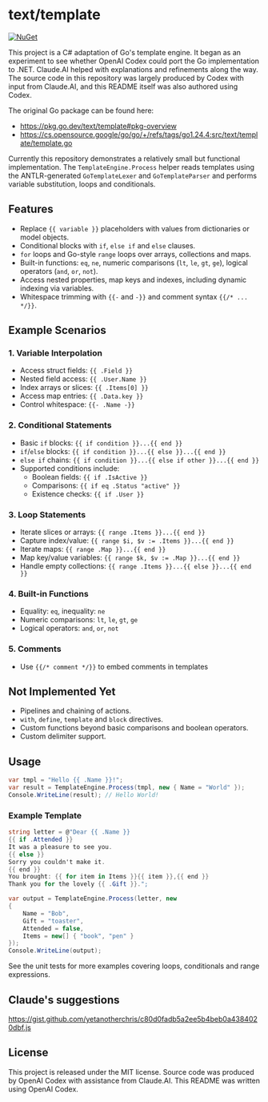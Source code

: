 # text/template

[![NuGet](https://img.shields.io/nuget/v/go-text-template.svg)](https://www.nuget.org/packages/go-text-template/)

This project is a C# adaptation of Go's template engine. It began as an
experiment to see whether OpenAI Codex could port the Go implementation to
.NET. Claude.AI helped with explanations and refinements along the way.
The source code in this repository was largely produced by Codex with input
from Claude.AI, and this README itself was also authored using Codex.

The original Go package can be found here:

- https://pkg.go.dev/text/template#pkg-overview
- https://cs.opensource.google/go/go/+/refs/tags/go1.24.4:src/text/template/template.go

Currently this repository demonstrates a relatively small but functional
implementation. The `TemplateEngine.Process` helper reads templates using the
ANTLR-generated `GoTemplateLexer` and `GoTemplateParser` and performs variable
substitution, loops and conditionals.

## Features

- Replace `{{ variable }}` placeholders with values from dictionaries or model
  objects.
- Conditional blocks with `if`, `else if` and `else` clauses.
- `for` loops and Go-style `range` loops over arrays, collections and maps.
- Built-in functions: `eq`, `ne`, numeric comparisons (`lt`, `le`, `gt`, `ge`),
  logical operators (`and`, `or`, `not`).
- Access nested properties, map keys and indexes, including dynamic indexing via
  variables.
- Whitespace trimming with `{{-` and `-}}` and comment syntax `{{/* ... */}}`.

## Example Scenarios

### 1. Variable Interpolation

- Access struct fields: `{{ .Field }}`
- Nested field access: `{{ .User.Name }}`
- Index arrays or slices: `{{ .Items[0] }}`
- Access map entries: `{{ .Data.key }}`
- Control whitespace: `{{- .Name -}}`

### 2. Conditional Statements

- Basic `if` blocks: `{{ if condition }}...{{ end }}`
- `if`/`else` blocks: `{{ if condition }}...{{ else }}...{{ end }}`
- `else if` chains: `{{ if condition }}...{{ else if other }}...{{ end }}`
- Supported conditions include:
  - Boolean fields: `{{ if .IsActive }}`
  - Comparisons: `{{ if eq .Status "active" }}`
  - Existence checks: `{{ if .User }}`

### 3. Loop Statements

- Iterate slices or arrays: `{{ range .Items }}...{{ end }}`
- Capture index/value: `{{ range $i, $v := .Items }}...{{ end }}`
- Iterate maps: `{{ range .Map }}...{{ end }}`
- Map key/value variables: `{{ range $k, $v := .Map }}...{{ end }}`
- Handle empty collections: `{{ range .Items }}...{{ else }}...{{ end }}`

### 4. Built-in Functions

- Equality: `eq`, inequality: `ne`
- Numeric comparisons: `lt`, `le`, `gt`, `ge`
- Logical operators: `and`, `or`, `not`

### 5. Comments

- Use `{{/* comment */}}` to embed comments in templates

## Not Implemented Yet

- Pipelines and chaining of actions.
- `with`, `define`, `template` and `block` directives.
- Custom functions beyond basic comparisons and boolean operators.
- Custom delimiter support.

## Usage

```csharp
var tmpl = "Hello {{ .Name }}!";
var result = TemplateEngine.Process(tmpl, new { Name = "World" });
Console.WriteLine(result); // Hello World!
```

### Example Template

```csharp
string letter = @"Dear {{ .Name }}
{{ if .Attended }}
It was a pleasure to see you.
{{ else }}
Sorry you couldn't make it.
{{ end }}
You brought: {{ for item in Items }}{{ item }},{{ end }}
Thank you for the lovely {{ .Gift }}.";

var output = TemplateEngine.Process(letter, new
{
    Name = "Bob",
    Gift = "toaster",
    Attended = false,
    Items = new[] { "book", "pen" }
});
Console.WriteLine(output);
```

See the unit tests for more examples covering loops, conditionals and range
expressions.

## Claude's suggestions
https://gist.github.com/yetanotherchris/c80d0fadb5a2ee5b4beb0a4384020dbf.js

## License

This project is released under the MIT license. Source code was produced by
OpenAI Codex with assistance from Claude.AI.
This README was written using OpenAI Codex.
